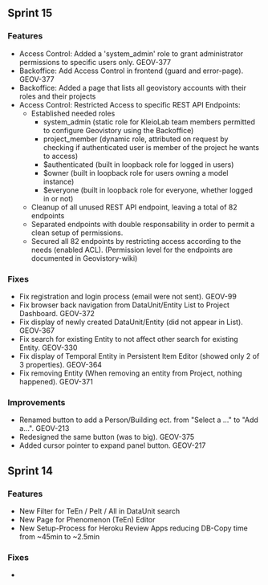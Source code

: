 ## Sprint 15
### Features
* Access Control: Added a 'system_admin' role to grant administrator permissions to specific users only. GEOV-377
* Backoffice: Add Access Control in frontend (guard and error-page). GEOV-377
* Backoffice: Added a page that lists all geovistory accounts with their roles and their projects
* Access Control: Restricted Access to specific REST API Endpoints:
  * Established needed roles
    * system_admin (static role for KleioLab team members permitted to configure Geovistory using the Backoffice)
    * project_member (dynamic role, attributed on request by checking if authenticated user is member of the project he wants to access)
    * $authenticated (built in loopback role for logged in users)
    * $owner (built in loopback role for users owning a model instance)
    * $everyone (built in loopback role for everyone, whether logged in or not)
  * Cleanup of all unused REST API endpoint, leaving a total of 82 endpoints
  * Separated endpoints with double responsability in order to permit a clean setup of permissions.
  * Secured all 82 endpoints by restricting access according to the needs (enabled ACL). (Permission level for the endpoints are documented in Geovistory-wiki)
  

### Fixes
* Fix registration and login process (email were not sent). GEOV-99
* Fix browser back navigation from DataUnit/Entity List to Project Dashboard. GEOV-372
* Fix display of newly created DataUnit/Entity (did not appear in List). GEOV-367
* Fix search for existing Entity to not affect other search for existing Entity. GEOV-330
* Fix display of Temporal Entity in Persistent Item Editor (showed only 2 of 3 properties). GEOV-364
* Fix removing Entity (When removing an entity from Project, nothing happened). GEOV-371

### Improvements
* Renamed button to add a Person/Building ect. from "Select a ..." to "Add a...". GEOV-213 
* Redesigned the same button (was to big). GEOV-375 
* Added cursor pointer to expand panel button. GEOV-217


## Sprint 14
### Features
* New Filter for TeEn / PeIt / All in DataUnit search 
* New Page for Phenomenon (TeEn) Editor 
* New Setup-Process for Heroku Review Apps reducing DB-Copy time from ~45min to ~2.5min

### Fixes
* 